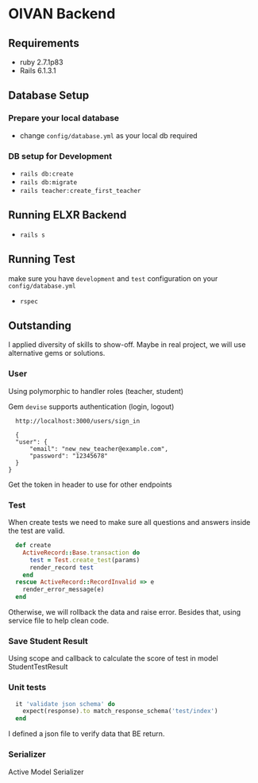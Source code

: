 # OIVAN Backend

## Requirements

- ruby 2.7.1p83
- Rails 6.1.3.1

## Database Setup

### Prepare your local database

- change `config/database.yml` as your local db required

### DB setup for Development

- `rails db:create`
- `rails db:migrate`
- `rails teacher:create_first_teacher`

## Running ELXR Backend

- `rails s`

## Running Test

make sure you have `development` and `test` configuration on your `config/database.yml`

- `rspec`

## Outstanding

I applied diversity of skills to show-off. Maybe in real project, we will use alternative gems or solutions.

### User

Using polymorphic to handler roles (teacher, student)

Gem `devise` supports authentication (login, logout)

```
  http://localhost:3000/users/sign_in

  {
  "user": {
      "email": "new_new_teacher@example.com",
      "password": "12345678"
  }
}
```

Get the token in header to use for other endpoints

### Test

When create tests we need to make sure all questions and answers inside the test are valid.

```ruby
  def create
    ActiveRecord::Base.transaction do
      test = Test.create_test(params)
      render_record test
    end
  rescue ActiveRecord::RecordInvalid => e
    render_error_message(e)
  end
```

Otherwise, we will rollback the data and raise error.
Besides that, using service file to help clean code.

### Save Student Result

Using scope and callback to calculate the score of test in model StudentTestResult

### Unit tests

```ruby
  it 'validate json schema' do
    expect(response).to match_response_schema('test/index')
  end
```

I defined a json file to verify data that BE return.

### Serializer

Active Model Serializer
